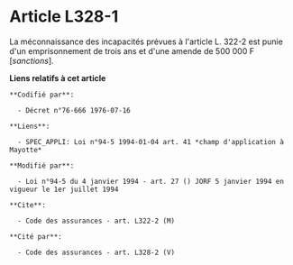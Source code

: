 # Article L328-1

La méconnaissance des incapacités prévues à l'article L. 322-2 est punie d'un emprisonnement de trois ans et d'une amende de
500 000 F [*sanctions*].

**Liens relatifs à cet article**

	**Codifié par**:

	  - Décret n°76-666 1976-07-16

	**Liens**:

	  - SPEC_APPLI: Loi n°94-5 1994-01-04 art. 41 *champ d'application à Mayotte*

	**Modifié par**:

	  - Loi n°94-5 du 4 janvier 1994 - art. 27 () JORF 5 janvier 1994 en vigueur le 1er juillet 1994

	**Cite**:

	  - Code des assurances - art. L322-2 (M)

	**Cité par**:

	  - Code des assurances - art. L328-2 (V)
